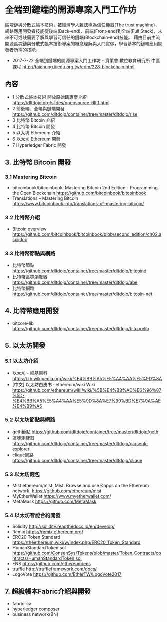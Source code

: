 # 全端到鏈端的開源專案入門工作坊

區塊鏈與分散式帳本技術，被經濟學人雜誌稱為信任機器(The trust machine)，網路應用開發者技能從後端(Back-end)、前端(Front-end)到全端(Full Stack)，未來不可或缺需要了解與學習可信任的鏈端(Blockchain-end)技能。
藉由目前主流開源區塊鏈與分散式帳本技術專案的概念理解與入門實做，學習基本的鏈端應用開發者所需的技能。
 
* 2017-7-22 全端到鏈端的開源專案入門工作坊 - 資策會 數位教育研究所 中區課程  http://taichung.iiiedu.org.tw/edm/228-blockchain.html

## 內容

* 1 分散式帳本技術 開放原始碼專案介紹 https://dltdojo.org/slides/opensource-dlt.1.html
* 2 前後端、全端與鏈端開發 https://github.com/dltdojo/container/tree/master/dltdojo/rise
* 3 比特幣 Bitcoin 介紹
* 4 比特幣 Bitcoin 開發
* 5 以太坊 Ethereum 介紹
* 6 以太坊 Ethereum 開發 
* 7 Hyperledger Fabric 開發

## 3. 比特幣 Bitcoin 開發

### 3.1 Mastering Bitcoin

* bitcoinbook/bitcoinbook: Mastering Bitcoin 2nd Edition - Programming the Open Blockchain https://github.com/bitcoinbook/bitcoinbook
* Translations – Mastering Bitcoin https://www.bitcoinbook.info/translations-of-mastering-bitcoin/

### 3.2 比特幣介紹

* Bitcoin overview https://github.com/bitcoinbook/bitcoinbook/blob/second_edition/ch02.asciidoc

### 3.3 比特幣節點與網路

* 比特幣節點 https://github.com/dltdojo/container/tree/master/dltdojo/bitcoind
* 比特幣區塊瀏覽器 https://github.com/dltdojo/container/tree/master/dltdojo/abe
* 比特幣網路 https://github.com/dltdojo/container/tree/master/dltdojo/bitcoin-net

## 4. 比特幣應用開發

* bitcore-lib https://github.com/dltdojo/container/tree/master/dltdojo/bitcorelib

## 5. 以太坊開發

### 5.1 以太坊介紹

* 以太坊 - 維基百科 https://zh.wikipedia.org/wiki/%E4%BB%A5%E5%A4%AA%E5%9D%8A
* [中文] 以太坊白皮书 · ethereum/wiki Wiki https://github.com/ethereum/wiki/wiki/%5B%E4%B8%AD%E6%96%87%5D-%E4%BB%A5%E5%A4%AA%E5%9D%8A%E7%99%BD%E7%9A%AE%E4%B9%A6

### 5.2 以太坊節點與網路

* geth節點 https://github.com/dltdojo/container/tree/master/dltdojo/geth
* 區塊瀏覽器 https://github.com/dltdojo/container/tree/master/dltdojo/carsenk-explorer
* clique網路 https://github.com/dltdojo/container/tree/master/dltdojo/clique

### 5.3 以太坊錢包

* Mist ethereum/mist: Mist. Browse and use Ðapps on the Ethereum network. https://github.com/ethereum/mist
* MyEtherWallet https://www.myetherwallet.com/
* MetaMask https://github.com/MetaMask

### 5.4 以太坊智能合約開發

* Solidity http://solidity.readthedocs.io/en/develop/
* Remix https://remix.ethereum.org/
* ERC20 Token Standard https://theethereum.wiki/w/index.php/ERC20_Token_Standard
* HumanStandardToken.sol https://github.com/ConsenSys/Tokens/blob/master/Token_Contracts/contracts/HumanStandardToken.sol
* ENS https://github.com/ethereum/ens
* truffle http://truffleframework.com/docs/
* LogoVote https://github.com/EtherTW/LogoVote2017

## 7. 超級帳本Fabric介紹與開發

* fabric-ca
* hyperledger composer
* business network(BN)